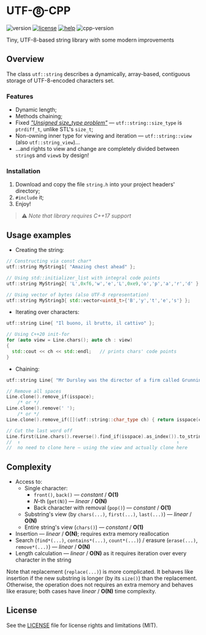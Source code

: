 # UTF-⓼-CPP
![version](https://img.shields.io/badge/version-0.3-brightgreen)
[![license](https://img.shields.io/badge/license-MIT-blue)](LICENSE.md)
[![help](https://img.shields.io/badge/help-wiki-red)](../../wiki)
![cpp-version](https://img.shields.io/badge/C%2B%2B-≥17-blue)

Tiny, UTF-8-based string library with some modern improvements

## Overview
The class `utf::string` describes a dynamically, array-based, contiguous storage of UTF-8-encoded characters set.

### Features
* Dynamic length;
* Methods chaining;
* Fixed [*"Unsigned size_type problem"*](http://www.open-std.org/jtc1/sc22/wg21/docs/papers/2019/p1227r1.html#motivation "What is this") — `utf::string::size_type` is `ptrdiff_t`, unlike STL's `size_t`;
* Non-owning inner type for viewing and iteration — `utf::string::view` (also `utf::string_view`)...
* ...and rights to view and change are completely divided between `string`s and `view`s by design!

### Installation
1. Download and copy the file `string.h` into your project headers' directory;
2. `#include` it;
3. Enjoy!

> ⚠️ *Note that library requires C++17 support*

## Usage examples
* Creating the string:
```C++
// Constructing via const char*
utf::string MyString1{ "Amazing chest ahead" };

// Using std::initializer_list with integral code points
utf::string MyString2{ 'L',0xf6,'w','e','L',0xe9,'o','p','a','r','d' };

// Using vector of bytes (also UTF-8 representation)
utf::string MyString3{ std::vector<uint8_t>{'B','y','t','e','s'} };
```
* Iterating over characters:
```C++
utf::string Line{ "Il buono, il brutto, il cattivo" };

// Using C++20 init-for
for (auto view = Line.chars(); auto ch : view)
{
  std::cout << ch << std::endl;   // prints chars' code points
}
```
* Chaining:
```C++
utf::string Line{ "Mr Dursley was the director of a firm called Grunnings" };

// Remove all spaces
Line.clone().remove_if(isspace);
    /* or */
Line.clone().remove(' ');
    /* or */
Line.clone().remove_if([](utf::string::char_type ch) { return isspace(ch); });

// Cut the last word off
Line.first(Line.chars().reverse().find_if(isspace).as_index()).to_string();
//  ↑                                                         ↑
//  no need to clone here — using the view and actually clone here
```

## Complexity
* Access to:
  * Single character:
    * `front()`, `back()` — *constant* / **O(1)**
    * *N*-th (`get(N)`) — *linear* / **O(N)**
    * Back character with removal (`pop()`) — *constant* / **O(1)**
  * Substring's view (by `chars(...)`, `first(...)`, `last(...)`) — *linear* / **O(N)**
  * Entire string's view (`chars()`) — *constant* / **O(1)**
* Insertion — *linear* / **O(N)**; requires extra memory reallocation
* Search (`find*(...)`, `contains*(...)`, `count*(...)`) / erasure (`erase(...)`, `remove*(...)`) — *linear* / **O(N)**
* Length calculation — *linear* / **O(N)** as it requires iteration over every character in the string

Note that replacement (`replace(...)`) is more complicated. It behaves like insertion if the new substring is longer (by its `size()`) than the replacement. Otherwise, the operation does not requires an extra memory and behaves like erasure; both cases have *linear* / **O(N)** time complexity.

## License
See the [LICENSE](LICENSE.md) file for license rights and limitations (MIT).
